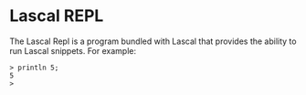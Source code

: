 # Lascal REPL
The Lascal Repl is a program bundled with Lascal that provides the ability to run Lascal snippets. For example:

    > println 5;
    5
    >